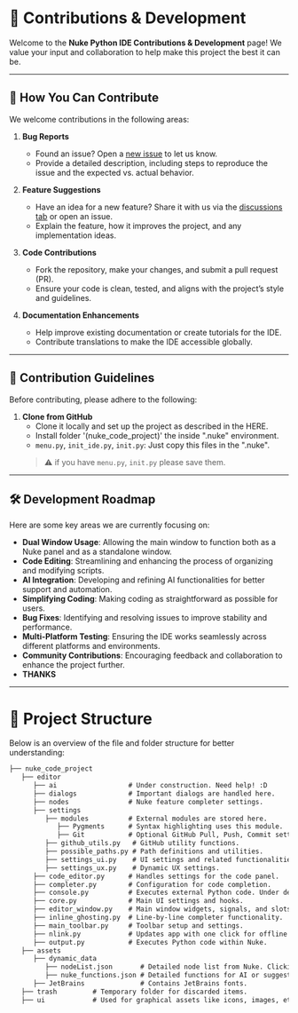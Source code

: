 # 🤝 Contributions & Development

Welcome to the **Nuke Python IDE Contributions & Development** page! We value your input and collaboration to help make this project the best it can be.

---

## 🌟 How You Can Contribute

We welcome contributions in the following areas:

1. **Bug Reports**  
   - Found an issue? Open a [new issue](https://github.com/your-repo/issues) to let us know.
   - Provide a detailed description, including steps to reproduce the issue and the expected vs. actual behavior.

2. **Feature Suggestions**  
   - Have an idea for a new feature? Share it with us via the [discussions tab](https://github.com/your-repo/discussions) or open an issue.
   - Explain the feature, how it improves the project, and any implementation ideas.

3. **Code Contributions**  
   - Fork the repository, make your changes, and submit a pull request (PR).
   - Ensure your code is clean, tested, and aligns with the project’s style and guidelines.

4. **Documentation Enhancements**  
   - Help improve existing documentation or create tutorials for the IDE.
   - Contribute translations to make the IDE accessible globally.

---

## 📜 Contribution Guidelines

Before contributing, please adhere to the following:

1. **Clone from GitHub**  
   - Clone it locally and set up the project as described in the HERE.
   - Install folder '(nuke_code_project)' the inside ".nuke" environment.
   - `menu.py`, `init_ide.py`, `init.py`: Just copy this files in the ".nuke".
   > ⚠️ if you have `menu.py`, `init.py` please save them.
 
---

## 🛠️ Development Roadmap

Here are some key areas we are currently focusing on:

- **Dual Window Usage**: Allowing the main window to function both as a Nuke panel and as a standalone window.
- **Code Editing**: Streamlining and enhancing the process of organizing and modifying scripts.
- **AI Integration**: Developing and refining AI functionalities for better support and automation.
- **Simplifying Coding**: Making coding as straightforward as possible for users.
- **Bug Fixes**: Identifying and resolving issues to improve stability and performance.
- **Multi-Platform Testing**: Ensuring the IDE works seamlessly across different platforms and environments.
- **Community Contributions**: Encouraging feedback and collaboration to enhance the project further.
- **THANKS**
---
# 📂 Project Structure

Below is an overview of the file and folder structure for better understanding:

```markdown
├── nuke_code_project
   ├── editor
      ├── ai                  # Under construction. Need help! :D
      ├── dialogs             # Important dialogs are handled here.
      ├── nodes               # Nuke feature completer settings.
      ├── settings            
         ├── modules          # External modules are stored here.
            ├── Pygments      # Syntax highlighting uses this module. 
            ├── Git           # Optional GitHub Pull, Push, Commit settings.
         ├── github_utils.py   # GitHub utility functions.
         ├── possible_paths.py # Path definitions and utilities.
         ├── settings_ui.py    # UI settings and related functionalities.
         ├── settings_ux.py    # Dynamic UX settings.
      ├── code_editor.py      # Handles settings for the code panel.
      ├── completer.py        # Configuration for code completion.
      ├── console.py          # Executes external Python code. Under development.
      ├── core.py             # Main UI settings and hooks.
      ├── editor_window.py    # Main window widgets, signals, and slots.
      ├── inline_ghosting.py  # Line-by-line completer functionality.
      ├── main_toolbar.py     # Toolbar setup and settings.
      ├── nlink.py            # Updates app with one click for offline Nuke use.
      ├── output.py           # Executes Python code within Nuke.
   ├── assets
      ├── dynamic_data
         ├── nodeList.json       # Detailed node list from Nuke. Clicking the update button upgrades this JSON from Nuke (via nlink).
         ├── nuke_functions.json # Detailed functions for AI or suggestions. Upgraded via nlink.
      ├── JetBrains              # Contains JetBrains fonts.
   ├── trash         # Temporary folder for discarded items.
   ├── ui            # Used for graphical assets like icons, images, etc.  

